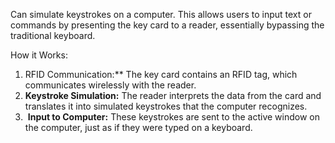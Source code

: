 Can simulate keystrokes on a computer. This allows users to input text or commands by presenting the key card to a reader, essentially bypassing the traditional keyboard.


How it Works:
1. RFID Communication:**
    The key card contains an RFID tag, which communicates wirelessly with the reader. 
2. **Keystroke Simulation:**
    The reader interprets the data from the card and translates it into simulated keystrokes that the computer recognizes. 
3.  **Input to Computer:**
    These keystrokes are sent to the active window on the computer, just as if they were typed on a keyboard.